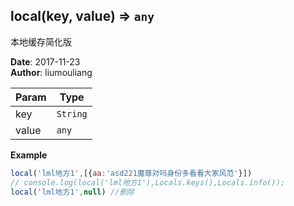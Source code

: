 ## local(key, value) ⇒ <code>any</code>
<p>本地缓存简化版</p>

**Date**: 2017-11-23  
**Author**: liumouliang  

| Param | Type |
| --- | --- |
| key | <code>String</code> | 
| value | <code>any</code> | 

**Example**  
```javascript
local('lml地方1',[{aa:'asd221魔尊对吗身份多看看大家风范'}])
// console.log(local('lml地方1'),Locals.keys(),Locals.info());
local('lml地方1',null) //删除
```

